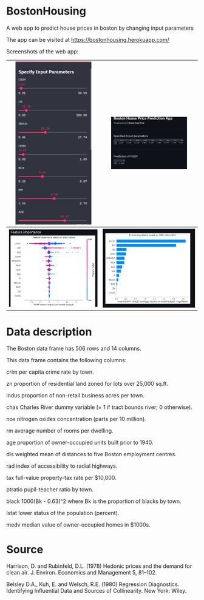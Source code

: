 # BostonHousing
A web app to predict house prices in boston by changing input parameters

The app can be visited at https://bostonhousing.herokuapp.com/

Screenshots of the web app:

<table style="width:100%">
  <tr>
    <th><img src="img/ss1.png" width=200/></th>
    <th><img src="img/ss2.png" width=200/></th>
  </tr>
  <tr>
    <th><img src="img/ss3.png" /></th>
    <th><img src="img/ss4.png" /></th>
  </tr>
 </table>
 
# Data description


The Boston data frame has 506 rows and 14 columns.

This data frame contains the following columns:

crim
per capita crime rate by town.

zn
proportion of residential land zoned for lots over 25,000 sq.ft.

indus
proportion of non-retail business acres per town.

chas
Charles River dummy variable (= 1 if tract bounds river; 0 otherwise).

nox
nitrogen oxides concentration (parts per 10 million).

rm
average number of rooms per dwelling.

age
proportion of owner-occupied units built prior to 1940.

dis
weighted mean of distances to five Boston employment centres.

rad
index of accessibility to radial highways.

tax
full-value property-tax rate per \$10,000.

ptratio
pupil-teacher ratio by town.

black
1000(Bk - 0.63)^2 where Bk is the proportion of blacks by town.

lstat
lower status of the population (percent).

medv
median value of owner-occupied homes in \$1000s.

# Source

Harrison, D. and Rubinfeld, D.L. (1978) Hedonic prices and the demand for clean air. J. Environ. Economics and Management 5, 81–102.

Belsley D.A., Kuh, E. and Welsch, R.E. (1980) Regression Diagnostics. Identifying Influential Data and Sources of Collinearity. New York: Wiley.
 
 
 
 


